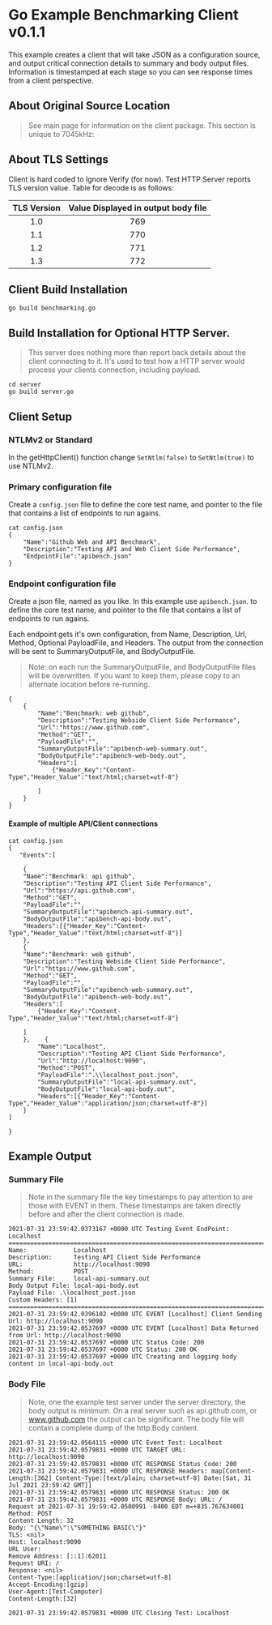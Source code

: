 # Go Example Benchmarking Client v0.1.1
 
This example creates a client that will take JSON as a configuration source, and output critical connection details to summary and body output files.  Information is timestamped at each stage so you can see response times from a client perspective.

## About Original Source Location
> See main page for information on the client package. This section is unique to 7045kHz: 
 
## About TLS Settings
Client is hard coded to Ignore Verify (for now). Test HTTP Server reports TLS version value. Table for decode is as follows:


|TLS Version|Value Displayed in output body file|
|:--------------:|:---------------:|
|1.0|769|
|1.1|770|
|1.2|771|
|1.3|772|

## Client Build Installation

```
go build benchmarking.go
```
## Build Installation for Optional HTTP Server.
>This server does nothing more than report back details about the client connecting to it. It's used to test how a HTTP server would process your clients connection, including payload.

```
cd server
go build server.go
```
## Client Setup
### NTLMv2 or Standard
In the getHttpClient() function change ``SetNtlm(false)`` to ``SetNtlm(true)`` to use NTLMv2.

### Primary configuration file
Create a ``config.json`` file to define the core test name, and pointer to the file that contains a list of endpoints to run agains.

```
cat config.json
{
    "Name":"Github Web and API Benchmark",
    "Description":"Testing API and Web Client Side Performance",
    "EndpointFile":"apibench.json"
}
```
### Endpoint configuration file
Create a json file, named as you like. In this example use  ``apibench.json``.  to define the core test name, and pointer to the file that contains a list of endpoints to run agains.

Each endpoint gets it's own configuration, from Name, Description, Url, Method, Optional PayloadFile, and Headers.  The output from the connection will be sent to SummaryOutputFile, and BodyOutputFile.  

> Note: on each run the SummaryOutputFile, and BodyOutputFile files will be overwritten. If you want to keep them, please copy to an alternate location before re-running.

```
{  
	{
		"Name":"Benchmark: web github",
		"Description":"Testing Webside Client Side Performance",
		"Url":"https://www.github.com",
		"Method":"GET",
		"PayloadFile":"",
		"SummaryOutputFile":"apibench-web-summary.out",
		"BodyOutputFile":"apibench-web-body.out",
		"Headers":[
			{"Header_Key":"Content-Type","Header_Value":"text/html;charset=utf-8"}

		]
    }
}
```
#### Example of multiple API/Client connections
```
cat config.json
{
   "Events":[ 

    {
    "Name":"Benchmark: api github",
    "Description":"Testing API Client Side Performance",
    "Url":"https://api.github.com",
    "Method":"GET",
    "PayloadFile":"",
    "SummaryOutputFile":"apibench-api-summary.out",
    "BodyOutputFile":"apibench-api-body.out",
    "Headers":[{"Header_Key":"Content-Type","Header_Value":"text/html;charset=utf-8"}]
    },
    {
    "Name":"Benchmark: web github",
    "Description":"Testing Webside Client Side Performance",
    "Url":"https://www.github.com",
    "Method":"GET",
    "PayloadFile":"",
    "SummaryOutputFile":"apibench-web-summary.out",
    "BodyOutputFile":"apibench-web-body.out",
    "Headers":[
        {"Header_Key":"Content-Type","Header_Value":"text/html;charset=utf-8"}

    ]
    },    {
        "Name":"Localhost",
        "Description":"Testing API Client Side Performance",
        "Url":"http://localhost:9090",
        "Method":"POST",
        "PayloadFile":".\\localhost_post.json",
        "SummaryOutputFile":"local-api-summary.out",
        "BodyOutputFile":"local-api-body.out",
        "Headers":[{"Header_Key":"Content-Type","Header_Value":"application/json;charset=utf-8"}]
    }
]
 
}
```
## Example Output
### Summary File
>Note in the summary file the key timestamps to pay attention to are those with EVENT in them. These timestamps are taken directly before and after the client connection is made.

```
2021-07-31 23:59:42.0373167 +0000 UTC Testing Event EndPoint: Localhost
=================================================================================================
Name:             Localhost
Description:      Testing API Client Side Performance
URL:              http://localhost:9090
Method:           POST
Summary File:     local-api-summary.out
Body Output File: local-api-body.out
Payload File: .\localhost_post.json
Custom Headers: [1]
=================================================================================================
2021-07-31 23:59:42.0396102 +0000 UTC EVENT [Localhost] Client Sending Url: http://localhost:9090
2021-07-31 23:59:42.0537697 +0000 UTC EVENT [Localhost] Data Returned from Url: http://localhost:9090
2021-07-31 23:59:42.0537697 +0000 UTC Status Code: 200
2021-07-31 23:59:42.0537697 +0000 UTC Status: 200 OK
2021-07-31 23:59:42.0537697 +0000 UTC Creating and logging body content in local-api-body.out

```
### Body File
>Note, one the example test server under the server directory, the body output is minimum. On a real server such as api.github.com, or www.github.com the output can be significant.  The body file will contain a complete dump of the http.Body content.

```
2021-07-31 23:59:42.0564115 +0000 UTC Event Test: Localhost
2021-07-31 23:59:42.0579831 +0000 UTC TARGET URL: http://localhost:9090
2021-07-31 23:59:42.0579831 +0000 UTC RESPONSE Status Code: 200
2021-07-31 23:59:42.0579831 +0000 UTC RESPONSE Headers: map[Content-Length:[362] Content-Type:[text/plain; charset=utf-8] Date:[Sat, 31 Jul 2021 23:59:42 GMT]]
2021-07-31 23:59:42.0579831 +0000 UTC RESPONSE Status: 200 OK
2021-07-31 23:59:42.0579831 +0000 UTC RESPONSE Body: URL: /
Request at 2021-07-31 19:59:42.0500991 -0400 EDT m=+835.767634001
Method: POST
Content Length: 32
Body: "{\"Name\":\"SOMETHING BASIC\"}"
TLS: <nil>
Host: localhost:9090
URL User: 
Remove Address: [::1]:62011
Request URI: /
Response: <nil>
Content-Type:[application/json;charset=utf-8]
Accept-Encoding:[gzip]
User-Agent:[Test-Computer]
Content-Length:[32]

2021-07-31 23:59:42.0579831 +0000 UTC Closing Test: Localhost

```